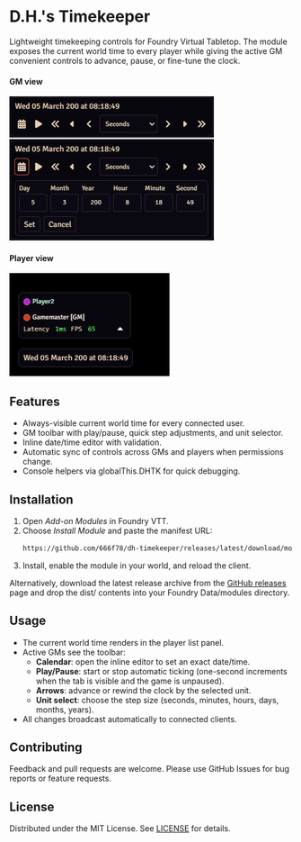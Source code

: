 # D.H.'s Timekeeper

Lightweight timekeeping controls for Foundry Virtual Tabletop. The module exposes the current world time to every player while giving the active GM convenient controls to advance, pause, or fine-tune the clock.

#### GM view
![GM toolbar](docs/gm.png)
![GM toolbar](docs/gmFull.png)

#### Player view
![Player view](docs/player.png)

## Features
- Always-visible current world time for every connected user.
- GM toolbar with play/pause, quick step adjustments, and unit selector.
- Inline date/time editor with validation.
- Automatic sync of controls across GMs and players when permissions change.
- Console helpers via globalThis.DHTK for quick debugging.

## Installation
1. Open *Add-on Modules* in Foundry VTT.
2. Choose *Install Module* and paste the manifest URL:
   ```sh
   https://github.com/666f78/dh-timekeeper/releases/latest/download/module.json
   ```
3. Install, enable the module in your world, and reload the client.

Alternatively, download the latest release archive from the [GitHub releases](https://github.com/666f78/dh-timekeeper/releases) page and drop the dist/ contents into your Foundry Data/modules directory.

## Usage
- The current world time renders in the player list panel.
- Active GMs see the toolbar:
  - **Calendar**: open the inline editor to set an exact date/time.
  - **Play/Pause**: start or stop automatic ticking (one-second increments when the tab is visible and the game is unpaused).
  - **Arrows**: advance or rewind the clock by the selected unit.
  - **Unit select**: choose the step size (seconds, minutes, hours, days, months, years).
- All changes broadcast automatically to connected clients.

## Contributing
Feedback and pull requests are welcome. Please use GitHub Issues for bug reports or feature requests.

## License
Distributed under the MIT License. See [LICENSE](LICENSE) for details.
